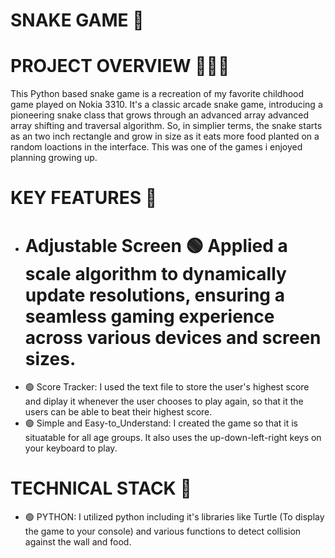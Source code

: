 # SNAKE GAME  🐍

# PROJECT OVERVIEW 🚀🚀🚀

This Python based snake game is a recreation of my favorite childhood game played on Nokia 3310. 
It's a classic arcade snake game, introducing a pioneering snake class that grows through an advanced array advanced array shifting and traversal algorithm.
So, in simplier terms, the snake starts as an two inch rectangle and grow in size as it eats more food planted on a random loactions in the interface. 
This was one of the games i enjoyed planning growing up. 

# KEY FEATURES 🔑
- # Adjustable Screen 🟢 Applied a scale algorithm to dynamically update resolutions, ensuring a seamless gaming experience across various devices and screen sizes.
- 🟢 Score Tracker: I used the text file to store the user's highest score and diplay it whenever the user chooses to play again, so that it the users can be able to beat their
  highest score. 
- 🟢 Simple and Easy-to_Understand: I created the game so that it is situatable for all age groups. It also uses the up-down-left-right keys on your keyboard to play. 

# TECHNICAL STACK 🧱
- 🟢 PYTHON: I utilized python including it's libraries like Turtle (To display the game to your console) and various functions to detect collision against the wall and food. 



